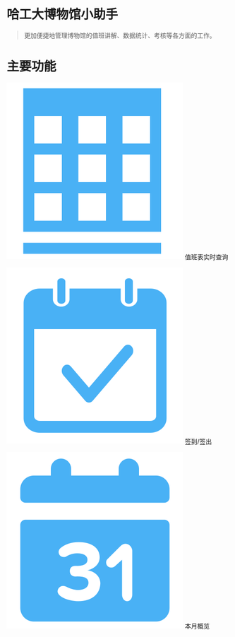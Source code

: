 # 哈工大博物馆小助手

> 更加便捷地管理博物馆的值班讲解、数据统计、考核等各方面的工作。

# 主要功能

![](../_media/sheet.svg ':size=30')  值班表实时查询

![](../_media/check.svg ':size=30')  签到/签出

![](../_media/monthly.svg ':size=30')  本月概览



